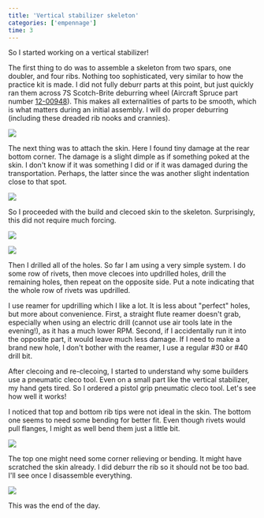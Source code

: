 ```yaml
---
title: 'Vertical stabilizer skeleton'
categories: ['empennage']
time: 3
---
```


So I started working on a vertical stabilizer!

<!-- more -->

The first thing to do was to assemble a skeleton from two spars, one doubler, and four ribs. Nothing too sophisticated, very similar to how the practice kit is made. I did not fully deburr parts at this point, but just quickly ran them across 7S Scotch-Brite deburring wheel (Aircraft Spruce part number [12-00948](https://www.aircraftspruce.com/catalog/topages/scotchdeburrwheel.php)). This makes all externalities of parts to be smooth, which is what matters during an initial assembly. I will do proper deburring (including these dreaded rib nooks and crannies).

![](0-vertical-stabilizer-skeleton.jpeg)

The next thing was to attach the skin. Here I found tiny damage at the rear bottom corner. The damage is a slight dimple as if something poked at the skin. I don't know if it was something I did or if it was damaged during the transportation. Perhaps, the latter since the was another slight indentation close to that spot.

![](1-minor-skin-damage.jpeg)

So I proceeded with the build and clecoed skin to the skeleton. Surprisingly, this did not require much forcing.

![](2-skin-clecoed.jpeg)

![](3-skin-clecoed-2.jpeg)

Then I drilled all of the holes. So far I am using a very simple system. I do some row of rivets, then move clecoes into updrilled holes, drill the remaining holes, then repeat on the opposite side. Put a note indicating that the whole row of rivets was updrilled.

I use reamer for updrilling which I like a lot. It is less about "perfect" holes, but more about convenience. First, a straight flute reamer doesn't grab, especially when using an electric drill (cannot use air tools late in the evening!), as it has a much lower RPM. Second, if I accidentally run it into the opposite part, it would leave much less damage. If I need to make a brand new hole, I don't bother with the reamer, I use a regular #30 or #40 drill bit.

After clecoing and re-clecoing, I started to understand why some builders use a pneumatic cleco tool. Even on a small part like the vertical stabilizer, my hand gets tired. So I ordered a pistol grip pneumatic cleco tool. Let's see how well it works!

I noticed that top and bottom rib tips were not ideal in the skin. The bottom one seems to need some bending for better fit. Even though rivets would pull flanges, I might as well bend them just a little bit.

![](4-rib-needs-adjustment.jpeg)

The top one might need some corner relieving or bending. It might have scratched the skin already. I did deburr the rib so it should not be too bad. I'll see once I disassemble everything.

![](5-rib-needs-relieving.jpeg)

This was the end of the day.
